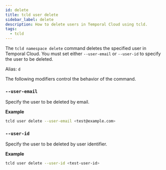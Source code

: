 ```yaml
---
id: delete
title: tcld user delete
sidebar_label: delete
description: How to delete users in Temporal Cloud using tcld.
tags:
  - tcld
---
```


The `tcld namespace delete` command deletes the specified user in Temporal Cloud.
You must set either `--user-email` or `--user-id` to specify the user to be deleted.

Alias: `d`

The following modifiers control the behavior of the command.

### `--user-email`

Specify the user to be deleted by email.

**Example**

```bash
tcld user delete --user-email <test@example.com>
```

### `--user-id`

Specify the user to be deleted by user identifier.

**Example**

```bash
tcld user delete --user-id <test-user-id>
```
